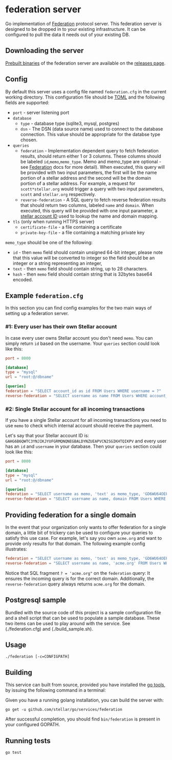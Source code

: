 # federation server


Go implementation of [Federation](https://www.stellar.org/developers/learn/concepts/federation.html) protocol server. This federation server is designed to be dropped in to your existing infrastructure. It can be configured to pull the data it needs out of your existing DB.

## Downloading the server

[Prebuilt binaries](https://github.com/stellar/go/releases) of the federation server are available on the [releases page](https://github.com/stellar/go/releases).

## Config

By default this server uses a config file named `federation.cfg` in the current working directory. This configuration file should be [TOML](https://github.com/toml-lang/toml) and the following fields are supported:

* `port` - server listening port
* `database`
  * `type` - database type (sqlite3, mysql, postgres)
  * `dsn` - The DSN (data source name) used to connect to the database connection.  This value should be appropriate for the databse type chosen.
* `queries`
  * `federation` - Implementation dependent query to fetch federation results, should return either 1 or 3 columns. These columns should be labeled `id`,`memo`,`memo_type`. Memo and memo_type are optional - see [Federation](https://www.stellar.org/developers/learn/concepts/federation.html) docs for more detail).  When executed, this query will be provided with two input parameters, the first will be the name portion of a stellar address and the second will be the domain portion of a stellar address.  For example, a request for `scott*stellar.org` would trigger a query with two input parameters, `scott` and `stellar.org` respectively. 
  * `reverse-federation` - A SQL query to fetch reverse federation results that should return two columns, labeled `name` and `domain`.   When executed, this query will be provided with one input parameter, a [stellar account ID](https://www.stellar.org/developers/guides/concepts/accounts.html#account-id) used to lookup the name and domain mapping.
* `tls` (only when running HTTPS server)
  * `certificate-file` - a file containing a certificate
  * `private-key-file` - a file containing a matching private key

`memo_type` should be one of the following:
* `id` - then `memo` field should contain unsigned 64-bit integer, please note that this value will be converted to integer so the field should be an integer or a string representing an integer,
* `text` - then `memo` field should contain string, up to 28 characters.
* `hash` - then `memo` field should contain string that is 32bytes base64 encoded.

## Example `federation.cfg`
In this section you can find config examples for the two main ways of setting up a federation server.

### #1: Every user has their own Stellar account

In case every user owns Stellar account you don't need `memo`. You can simply return `id` based on the username. Your `queries` section could look like this:

```toml
port = 8000

[database]
type = "mysql"
url = "root:@/dbname"

[queries]
federation = "SELECT account_id as id FROM Users WHERE username = ?"
reverse-federation = "SELECT username as name FROM Users WHERE account_id = $1"
```


### #2: Single Stellar account for all incoming transactions

If you have a single Stellar account for all incoming transactions you need to use `memo` to check which internal account should receive the payment.

Let's say that your Stellar account ID is: `GAHG6B6QWTC3YNJIKJYUFGRMQNQNEGBALDYNZUEAPVCN2SGIKHTQIKPV` and every user has an `id` and `username` in your database. Then your `queries` section could look like this:

```toml
port = 8000

[database]
type = "mysql"
url = "root:@/dbname"

[queries]
federation = "SELECT username as memo, 'text' as memo_type, 'GD6WU64OEP5C4LRBH6NK3MHYIA2ADN6K6II6EXPNVUR3ERBXT4AN4ACD' as id FROM Users WHERE username = ? AND domain = ?"
reverse-federation = "SELECT username as name, domain FROM Users WHERE account_id = ?"
```

## Providing federation for a single domain

In the event that your organization only wants to offer federation for a single domain, a little bit of trickery can be used to configure your queries to satisfy this use case.  For example, let's say you own `acme.org` and want to provide only results for that domain.  The following example config illustrates:

```toml
federation = "SELECT username as memo, 'text' as memo_type, 'GD6WU64OEP5C4LRBH6NK3MHYIA2ADN6K6II6EXPNVUR3ERBXT4AN4ACD' as id FROM Users WHERE username = ? AND ? = 'acme.org"
reverse-federation = "SELECT username as name, 'acme.org' FROM Users WHERE account_id = ?"
```

Notice that SQL fragment `? = 'acme.org"` on the `federation` query:  It ensures the incoming query is for the correct domain.  Additionally, the `reverse-federation` query always returns `acme.org` for the domain.

## Postgresql sample

Bundled with the source code of this project is a sample configuration file and a shell script that can be used to populate a sample database.  These two items can be used to play around with the service.  See (./federation.cfg) and (./build_sample.sh).

## Usage

```
./federation [-c=CONFIGPATH]
```

## Building

This service can built from source, provided you have installed the [go tools](https://golang.org/doc/install), by issuing the following command in a terminal:

Given you have a running golang installation, you can build the server with:

```
go get -u github.com/stellar/go/services/federation
```

After successful completion, you should find `bin/federation` is present in your configured GOPATH.

## Running tests

```
go test
```